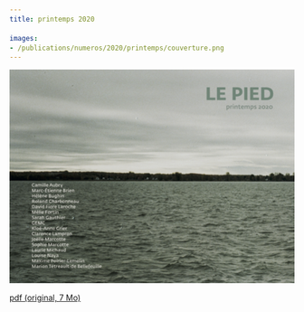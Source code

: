 ```yaml
---
title: printemps 2020

images:
- /publications/numeros/2020/printemps/couverture.png
---
```


![](couverture.png)

[pdf (original, 7 Mo)](le-pied-printemps-2020.pdf)

